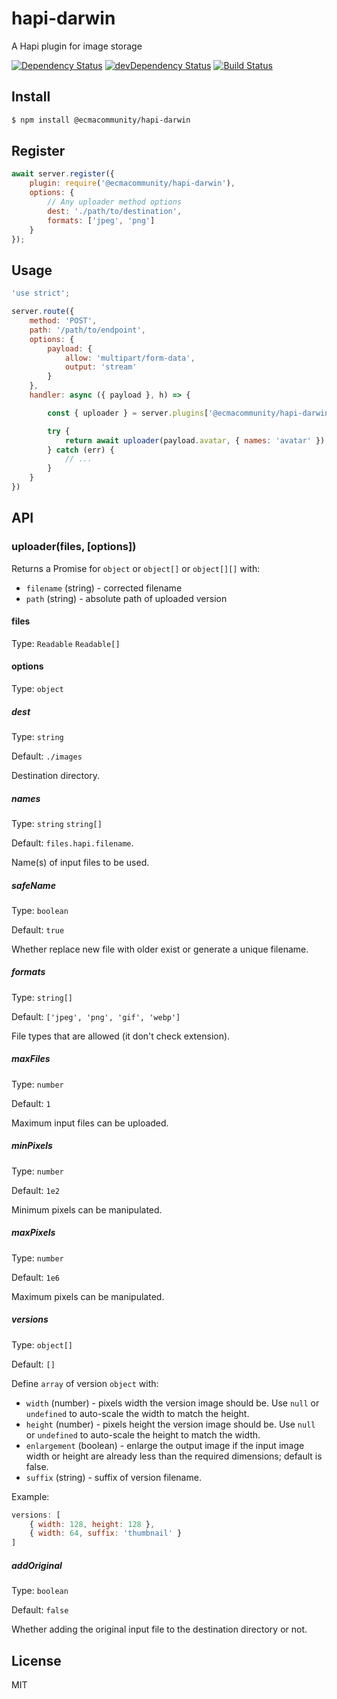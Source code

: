 # hapi-darwin

A Hapi plugin for image storage

[![Dependency Status](https://david-dm.org/ecmascriptforever/hapi-darwin.svg)](https://david-dm.org/ecmascriptforever/hapi-darwin)
[![devDependency Status](https://david-dm.org/ecmascriptforever/hapi-darwin.svg?theme=shields.io)](https://david-dm.org/ecmascriptforever/hapi-darwin?type=dev)
[![Build Status](https://travis-ci.org/ecmascriptforever/hapi-darwin.svg?branch=master)](https://travis-ci.org/ecmascriptforever/hapi-darwin)

## Install

```bash
$ npm install @ecmacommunity/hapi-darwin
```

## Register

```js
await server.register({
    plugin: require('@ecmacommunity/hapi-darwin'),
    options: {
        // Any uploader method options
        dest: './path/to/destination',
        formats: ['jpeg', 'png']
    }
});
```

## Usage

```js
'use strict';

server.route({
    method: 'POST',
    path: '/path/to/endpoint',
    options: {
        payload: {
            allow: 'multipart/form-data',
            output: 'stream'
        }
    },
    handler: async ({ payload }, h) => {

        const { uploader } = server.plugins['@ecmacommunity/hapi-darwin'];

        try {
            return await uploader(payload.avatar, { names: 'avatar' });
        } catch (err) {
            // ...
        }
    }
})
```

## API

### uploader(files, [options])

Returns a Promise for `object` or `object[]` or `object[][]` with:

- `filename` (string) - corrected filename
- `path` (string) - absolute path of uploaded version

#### files

Type: `Readable` `Readable[]`

#### options

Type: `object`

##### dest

Type: `string`

Default: `./images`

Destination directory.

##### names

Type: `string` `string[]`

Default: `files.hapi.filename`.

Name(s) of input files to be used.

##### safeName

Type: `boolean`

Default: `true`

Whether replace new file with older exist or generate a unique filename.

##### formats

Type: `string[]`

Default: `['jpeg', 'png', 'gif', 'webp']`

File types that are allowed (it don't check extension).

##### maxFiles

Type: `number`

Default: `1`

Maximum input files can be uploaded.

##### minPixels

Type: `number`

Default: `1e2`

Minimum pixels can be manipulated.

##### maxPixels

Type: `number`

Default: `1e6`

Maximum pixels can be manipulated.

##### versions

Type: `object[]`

Default: `[]`

Define `array` of version `object` with:

- `width` (number) - pixels width the version image should be. Use `null` or `undefined` to auto-scale the width to match the height.
- `height` (number) - pixels height the version image should be. Use `null` or `undefined` to auto-scale the height to match the width.
- `enlargement` (boolean) - enlarge the output image if the input image width or height are already less than the required dimensions; default is false.
- `suffix` (string) - suffix of version filename.

Example:

```js
versions: [
    { width: 128, height: 128 },
    { width: 64, suffix: 'thumbnail' }
]
```

##### addOriginal

Type: `boolean`

Default: `false`

Whether adding the original input file to the destination directory or not.

## License

MIT
